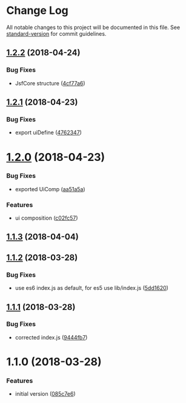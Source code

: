 # Change Log

All notable changes to this project will be documented in this file. See [standard-version](https://github.com/conventional-changelog/standard-version) for commit guidelines.

<a name="1.2.2"></a>
## [1.2.2](https://github.com/denny99/react-jsf/compare/v1.2.1...v1.2.2) (2018-04-24)


### Bug Fixes

* JsfCore structure ([4cf77a6](https://github.com/denny99/react-jsf/commit/4cf77a6))



<a name="1.2.1"></a>
## [1.2.1](https://github.com/denny99/react-jsf/compare/v1.2.0...v1.2.1) (2018-04-23)


### Bug Fixes

* export uiDefine ([4762347](https://github.com/denny99/react-jsf/commit/4762347))



<a name="1.2.0"></a>
# [1.2.0](https://github.com/denny99/react-jsf/compare/v1.1.3...v1.2.0) (2018-04-23)


### Bug Fixes

* exported UiComp ([aa51a5a](https://github.com/denny99/react-jsf/commit/aa51a5a))


### Features

* ui composition ([c02fc57](https://github.com/denny99/react-jsf/commit/c02fc57))



<a name="1.1.3"></a>
## [1.1.3](https://github.com/denny99/react-jsf/compare/v1.1.2...v1.1.3) (2018-04-04)



<a name="1.1.2"></a>
## [1.1.2](https://github.com/denny99/react-jsf/compare/v1.1.1...v1.1.2) (2018-03-28)


### Bug Fixes

* use es6 index.js as default, for es5 use lib/index.js ([5dd1620](https://github.com/denny99/react-jsf/commit/5dd1620))



<a name="1.1.1"></a>
## [1.1.1](https://github.com/denny99/react-jsf/compare/v1.1.0...v1.1.1) (2018-03-28)


### Bug Fixes

* corrected index.js ([9444fb7](https://github.com/denny99/react-jsf/commit/9444fb7))



<a name="1.1.0"></a>
# 1.1.0 (2018-03-28)


### Features

* initial version ([085c7e6](https://github.com/denny99/react-jsf/commit/085c7e6))
